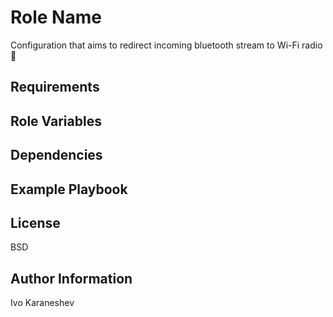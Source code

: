 # Role Name

Configuration that aims to redirect incoming bluetooth stream to Wi-Fi radio 📡

## Requirements

## Role Variables

## Dependencies

## Example Playbook

## License

BSD

## Author Information

Ivo Karaneshev

